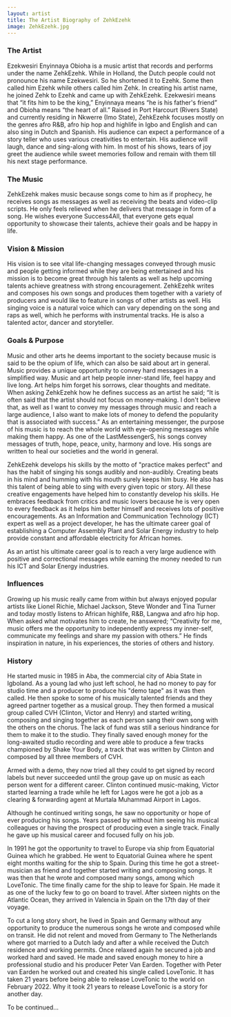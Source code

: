 ```yaml
---
layout: artist
title: The Artist Biography of ZehkEzehk
image: ZehkEzehk.jpg
---
```


### The Artist
Ezekwesiri Enyinnaya Obioha is a music artist that records and performs under the name ZehkEzehk. While in Holland, the Dutch people could not pronounce his name Ezekwesiri. So he shortened it to Ezehk. Some then called him Ezehk while others called him Zehk. In creating his artist name, he joined Zehk to Ezehk and came up with ZehkEzehk. Ezekwesiri means that “it fits him to be the king,” Enyinnaya means “he is his father's friend” and Obioha means “the heart of all.” Raised in Port Harcourt (Rivers State) and currently residing in Nkwerre (Imo State), ZehkEzehk focuses mostly on the genres afro R&B, afro hip hop and highlife in Igbo and English and can also sing in Dutch and Spanish. His audience can expect a performance of a story teller who uses various creativities to entertain. His audience will laugh, dance and sing-along with him. In most of his shows, tears of joy greet the audience while sweet memories follow and remain with them till his next stage performance.

### The Music
ZehkEzehk makes music because songs come to him as if prophecy, he receives songs as messages as well as receiving the beats and video-clip scripts. He only feels relieved when he delivers that message in form of a song. He wishes everyone Success4All, that everyone gets equal opportunity to showcase their talents, achieve their goals and be happy in life.

### Vision & Mission
His vision is to see vital life-changing messages conveyed through music and people getting informed while they are being entertained and his mission is to become great through his talents as well as help upcoming talents achieve greatness with strong encouragement.
ZehkEzehk writes and composes his own songs and produces them together with a variety of producers and would like to feature in songs of other artists as well. His singing voice is a natural voice which can vary depending on the song and raps as well, which he performs with instrumental tracks. He is also a talented actor, dancer and storyteller.

### Goals & Purpose
Music and other arts he deems important to the society because music is said to be the opium of life, which can also be said about art in general. Music provides a unique opportunity to convey hard messages in a simplified way. Music and art help people inner-stand life, feel happy and live long. Art helps him forget his sorrows, clear thoughts and meditate. When asking ZehkEzehk how he defines success as an artist he said; “It is often said that the artist should not focus on money-making. I don't believe that, as well as I want to convey my messages through music and reach a large audience, I also want to make lots of money to defend the popularity that is associated with success.” As an entertaining messenger, the purpose of his music is to reach the whole world with eye-opening messages while making them happy. As one of the LastMessengerS, his songs convey messages of truth, hope, peace, unity, harmony and love. His songs are written to heal our societies and the world in general.

ZehkEzehk develops his skills by the motto of "practice makes perfect" and has the habit of singing his songs audibly and non-audibly. Creating beats in his mind and humming with his mouth surely keeps him busy. He also has this talent of being able to sing with every given topic or story. All these creative engagements have helped him to constantly develop his skills. He embraces feedback from critics and music lovers because he is very open to every feedback as it helps him better himself and receives lots of positive encouragements. As an Information and Communication Technology (ICT) expert as well as a project developer, he has the ultimate career goal of establishing a Computer Assembly Plant and Solar Energy industry to help provide constant and affordable electricity for African homes.

As an artist his ultimate career goal is to reach a very large audience with positive and correctional messages while earning the money needed to run his ICT and Solar Energy industries.

### Influences
Growing up his music really came from within but always enjoyed popular artists like Lionel Richie, Michael Jackson, Steve Wonder and Tina Turner and today mostly listens to African highlife, R&B, Langwa and afro hip hop. When asked what motivates him to create, he answered; “Creativity for me, music offers me the opportunity to independently express my inner-self, communicate my feelings and share my passion with others.” He finds inspiration in nature, in his experiences, the stories of others and history.

### History
He started music in 1985 in Aba, the commercial city of Abia State in Igboland. As a young lad who just left school, he had no money to pay for studio time and a producer to produce his "demo tape" as it was then called. He then spoke to some of his musically talented friends and they agreed partner together as a musical group.
They then formed a musical group called CVH (Clinton, Victor and Henry) and started writing, composing and singing together as each person sang their own song with the others on the chorus. The lack of fund was still a serious hindrance for them to make it to the studio. They finally saved enough money for the long-awaited studio recording and were able to produce a few tracks championed by Shake Your Body, a track that was written by Clinton and composed by all three members of CVH.

Armed with a demo, they now tried all they could to get signed by record labels but never succeeded until the group gave up on music as each person went for a different career. Clinton continued music-making, Victor started learning a trade while he left for Lagos were he got a job as a clearing & forwarding agent at Murtala Muhammad Airport in Lagos.

Although he continued writing songs, he saw no opportunity or hope of ever producing his songs. Years passed by without him seeing his musical colleagues or having the prospect of producing even a single track. Finally he gave up his musical career and focused fully on his job.

In 1991 he got the opportunity to travel to Europe via ship from Equatorial Guinea which he grabbed. He went to Equatorial Guinea where he spent eight months waiting for the ship to Spain. During this time he got a street-musician as friend and together started writing and composing songs. It was then that he wrote and composed many songs, among which LoveTonic. The time finally came for the ship to leave for Spain. He made it as one of the lucky few to go on board to travel. After sixteen nights on the Atlantic Ocean, they arrived in Valencia in Spain on the 17th day of their voyage.

To cut a long story short, he lived in Spain and Germany without any opportunity to produce the numerous songs he wrote and composed while on transit. He did not relent and moved from Germany to The Netherlands where got married to a Dutch lady and after a while received the Dutch residence and working permits. Once relaxed again he secured a job and worked hard and saved. He made and saved enough money to hire a professional studio and his producer Peter Van Earden. Together with Peter van Earden he worked out and created his single called LoveTonic. It has taken 21 years before being able to release LoveTonic to the world on February 2022. Why it took 21 years to release LoveTonic is a story for another day.

To be continued...
